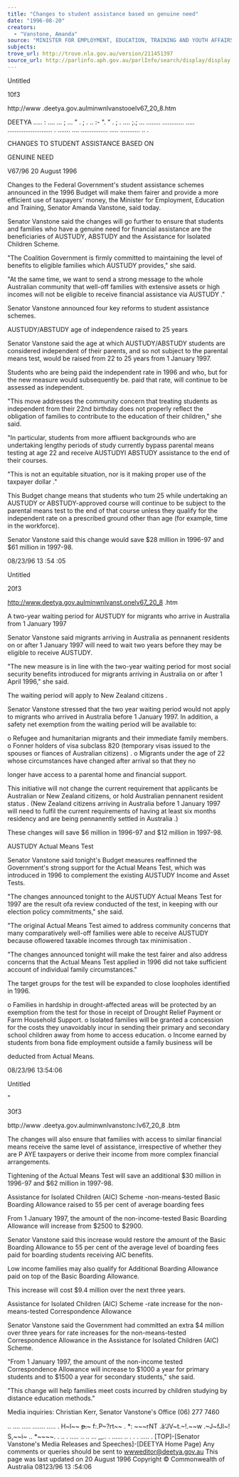 ```yaml
---
title: "Changes to student assistance based on genuine need"
date: "1996-08-20"
creators:
  - "Vanstone, Amanda"
source: "MINISTER FOR EMPLOYMENT, EDUCATION, TRAINING AND YOUTH AFFAIRS"
subjects:
trove_url: http://trove.nla.gov.au/version/211451397
source_url: http://parlinfo.aph.gov.au/parlInfo/search/display/display.w3p;query=Id%3A%22media/pressrel/7F230%22
---
```


  Untitled 

  10f3 

  http://www .deetya.gov.aulminwnlvanstooelv67_20_8.htm 

  DEETYA  ..... : .... ... ; ... " . ; . .. :- ". " . ; . .... ;.; ... ........ ............ ..... ......................... . ....... .... ............... ..... ........... .. . 

  CHANGES TO STUDENT ASSISTANCE BASED ON 

  GENUINE NEED 

  V67/96 20 August 1996 

  Changes to the Federal Government's student assistance schemes announced in the 1996 Budget will  make them fairer and provide a more efficient use of taxpayers' money, the Minister for Employment,  Education and Training, Senator Amanda Vanstone, said today. 

  Senator Vanstone said the changes will go further to ensure that students and families who have a  genuine need for financial assistance are the beneficiaries of AUSTUDY, ABSTUDY and the  Assistance for Isolated Children Scheme. 

  "The Coalition Government is firmly committed to maintaining the level of benefits to eligible families  which AUSTUDY provides," she said. 

  "At the same time, we want to send a strong message to the whole Australian community that well-off  families with extensive assets or high incomes will not be eligible to receive financial assistance via  AUSTUDY ." 

  Senator Vanstone announced four key reforms to student assistance schemes. 

  AUSTUDY/ABSTUDY age of independence raised to 25 years 

  Senator Vanstone said the age at which AUSTUDY/ABSTUDY students are considered independent  of their parents, and so not subject to the parental means test, would be raised from 22 to 25 years  from 1 January 1997. 

  Students who are being paid the independent rate in 1996 and who, but for the new measure would  subsequently be. paid that rate, will continue to be assessed as independent. 

  "This move addresses the community concern that treating students as independent from their 22nd  birthday does not properly reflect the obligation of families to contribute to the education of their  children," she said. 

  "In particular, students from more affiuent backgrounds who are undertaking lengthy periods of study  currently bypass parental means testing at age 22 and receive AUSTUDYI ABSTUDY assistance to  the end of their courses. 

  "This is not an equitable situation, nor is it making proper use of the taxpayer dollar ." 

  This Budget change means that students who tum 25 while undertaking an AUSTUDY or  ABSTUDY-approved course will continue to be subject to the parental means test to the end of that  course unless they qualify for the independent rate on a prescribed ground other than age (for  example, time in the workforce). 

  Senator Vanstone said this change would save $28 million in 1996-97 and $61 million in 1997-98. 

  08/23/96 13 :54 :05 

  Untitled 

  20f3 

  http://www.deetya.gov.aulminwnlvanst.onelv67_20_8 .htm 

  A two-year waiting period for AUSTUDY for migrants who arrive in Australia from 1 January  1997 

  Senator Vanstone said migrants arriving in Australia as pennanent residents on or after 1 January  1997 will need to wait two years before they may be eligible to receive AUSTUDY. 

  "The new measure is in line with the two-year waiting period for most social security benefits  introduced for migrants arriving in Australia on or after 1 April 1996," she said. 

  The waiting period will apply to New Zealand citizens . 

  Senator Vanstone stressed that the two year waiting period would not apply to migrants who arrived  in Australia before 1 January 1997. In addition, a safety net exemption from the waiting period will be  available to: 

  o Refugee and humanitarian migrants and their immediate family members.  o Fonner holders of visa subclass 820 (temporary visas issued to the spouses or fiances of  Australian citizens) .  o Migrants under the age of 22 whose circumstances have changed after arrival so that they no 

  longer have access to a parental home and financial support. 

  This initiative will not change the current requirement that applicants be Australian or New Zealand  citizens, or hold Australian pennanent resident status . (New Zealand citizens arriving in Australia  before 1 January 1997 will need to fulfil the current requirements of having at least six months  residency and are being pennanently settled in Australia .) 

  These changes will save $6 million in 1996-97 and $12 million in 1997-98. 

  AUSTUDY Actual Means Test 

  Senator Vanstone said tonight's Budget measures reaffinned the Government's strong support for the  Actual Means Test, which was introduced in 1996 to complement the existing AUSTUDY Income  and Asset Tests. 

  "The changes announced tonight to the AUSTUDY Actual Means Test for 1997 are the result ofa  review conducted of the test, in keeping with our election policy commitments," she said. 

  "The original Actual Means Test aimed to address community concerns that many comparatively  well-off families were able to receive AUSTUDY because oflowered taxable incomes through tax  minimisation . 

  "The changes announced tonight will make the test fairer and also address concerns that the Actual  Means Test applied in 1996 did not take sufficient account of individual family circumstances." 

  The target groups for the test will be expanded to close loopholes identified in 1996. 

  o Families in hardship in drought-affected areas will be protected by an exemption from the test  for those in receipt of Drought Relief Payment or Farm Household Support.  o Isolated families will be granted a concession for the costs they unavoidably incur in sending  their primary and secondary school children away from home to access education.  o Income earned by students from bona fide employment outside a family business will be 

  deducted from Actual Means. 

  08/23/96 13:54:06 

  Untitled 

   " 

  30f3 

  bttp://www .deetya.gov.aulminwnlvanstonc:lv67_20_8 .btm 

  The changes will also ensure that families with access to similar financial means receive the same level  of assistance, irrespective of whether they are P AYE taxpayers or derive their income from more  complex financial arrangements. 

  Tightening of the Actual Means Test will save an additional $30 million in 1996-97 and $62 million in  1997-98. 

  Assistance for Isolated Children (AIC) Scheme -non-means-tested Basic Boarding Allowance  raised to 55 per cent of average boarding fees 

  From 1 January 1997, the amount of the non-income-tested Basic Boarding Allowance will increase  from $2500 to $2900. 

  Senator Vanstone said this increase would restore the amount of the Basic Boarding Allowance to 55  per cent of the average level of boarding fees paid for boarding students receiving AlC benefits. 

  Low income families may also qualify for Additional Boarding Allowance paid on top of the Basic  Boarding Allowance. 

  This increase will cost $9.4 million over the next three years. 

  Assistance for Isolated Children (AIC) Scheme -rate increase for the non-means-tested  Correspondence Allowance 

  Senator Vanstone said the Government had committed an extra $4 million over three years for rate  increases for the non-means-tested Correspondence Allowance in the Assistance for Isolated Children  (AlC) Scheme. 

  "From 1 January 1997, the amount of the non-income tested Correspondence Allowance will increase  to $1000 a year for primary students and to $1500 a year for secondary students," she said. 

  "This change will help families meet costs incurred by children studying by distance education  methods." 

  Media inquiries: Christian Kerr, Senator Vanstone's Office (06) 277 7460 

  .. .... ..... ....... ..... . H~l~~ ~~p.~~~ f:.P~?rt~~ . *: ~~~rNT .â‘JV~t.~!.~~w .~J~fJl~! S,~~i~ .. *~~~~. . .. . ..... .. .. ... ,_.. . ...... .. . . . ..... . [TOP]-[Senator Vanstone's Media Releases and Speeches]-[DEETYA Home Page) Any comments or queries should be sent to wwweditor@deetya.gov.au This page was last updated on 20 August 1996 Copyright © Commonwealth of Australia 08123/96 13 :54:06 

